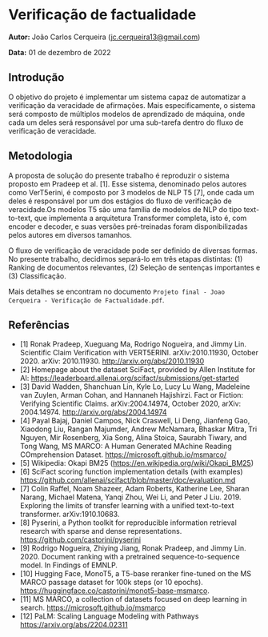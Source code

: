 # Verificação de factualidade

**Autor:** João Carlos Cerqueira (jc.cerqueira13@gmail.com)

**Data:** 01 de dezembro de 2022


## Introdução

O objetivo do projeto é  implementar um sistema capaz de automatizar a verificação  da veracidade de afirmações. Mais especificamente, o sistema será composto de múltiplos modelos de aprendizado de máquina, onde cada um deles será responsável por uma sub-tarefa dentro do fluxo de verificação de veracidade.


## Metodologia

A proposta de solução do presente trabalho é reproduzir o sistema proposto em Pradeep et al. [1]. Esse sistema, denominado pelos autores como VerT5erini, é composto por 3 modelos de NLP T5 [7], onde cada um deles é responsável por um dos estágios do fluxo de verificação de veracidade.Os modelos T5 são uma família de modelos de NLP do tipo text-to-text, que implementa a arquitetura Transformer completa, isto é, com encoder e decoder, e suas versões pré-treinadas foram disponibilizadas pelos autores em diversos tamanhos.

O fluxo de verificação de veracidade pode ser definido de diversas formas. No presente trabalho, decidimos separá-lo em três etapas distintas: (1) Ranking de documentos relevantes, (2) Seleção de sentenças importantes e (3) Classificação.

Mais detalhes se encontram no documento `Projeto final - Joao Cerqueira - Verificação de Factualidade.pdf`.


## Referências

* [1] Ronak Pradeep, Xueguang Ma, Rodrigo Nogueira, and Jimmy Lin. Scientific Claim Verification with VERT5ERINI. arXiv:2010.11930, October 2020. arXiv: 2010.11930. http://arxiv.org/abs/2010.11930
* [2] Homepage about the dataset SciFact, provided by Allen Institute for AI: https://leaderboard.allenai.org/scifact/submissions/get-started
* [3] David Wadden, Shanchuan Lin, Kyle Lo, Lucy Lu Wang, Madeleine van Zuylen, Arman Cohan, and Hannaneh Hajishirzi. Fact or Fiction: Verifying Scientific Claims. arXiv:2004.14974, October 2020, arXiv: 2004.14974. http://arxiv.org/abs/2004.14974
* [4] Payal Bajaj, Daniel Campos, Nick Craswell, Li Deng, Jianfeng Gao, Xiaodong Liu, Rangan Majumder, Andrew McNamara, Bhaskar Mitra, Tri Nguyen, Mir Rosenberg, Xia Song, Alina Stoica, Saurabh Tiwary, and Tong Wang, MS MARCO: A Human Generated MAchine Reading COmprehension Dataset. https://microsoft.github.io/msmarco/
* [5]  Wikipedia: Okapi BM25 (https://en.wikipedia.org/wiki/Okapi_BM25)
* [6] SciFact scoring function implementation details (with examples) https://github.com/allenai/scifact/blob/master/doc/evaluation.md
* [7] Colin Raffel, Noam Shazeer, Adam Roberts, Katherine Lee, Sharan Narang, Michael Matena, Yanqi Zhou, Wei Li, and Peter J Liu. 2019. Exploring the limits of transfer learning with a unified text-to-text transformer. arXiv:1910.10683.
* [8] Pyserini, a Python toolkit for reproducible information retrieval research with sparse and dense representations. https://github.com/castorini/pyserini
* [9] Rodrigo Nogueira, Zhiying Jiang, Ronak Pradeep, and Jimmy Lin. 2020. Document ranking with a pretrained sequence-to-sequence model. In Findings of EMNLP.
* [10] Hugging Face, MonoT5, a T5-base reranker fine-tuned on the MS MARCO passage dataset for 100k steps (or 10 epochs). https://huggingface.co/castorini/monot5-base-msmarco.
* [11] MS MARCO, a collection of datasets focused on deep learning in search. https://microsoft.github.io/msmarco
* [12] PaLM: Scaling Language Modeling with Pathways https://arxiv.org/abs/2204.02311
